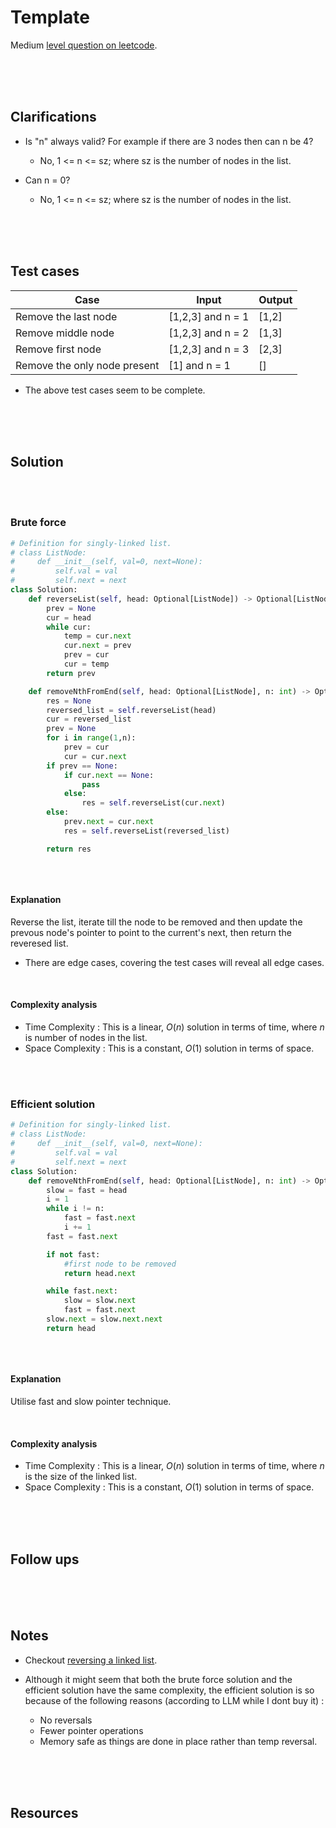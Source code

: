 # Template

Medium [level question on leetcode](https://leetcode.com/problems/remove-nth-node-from-end-of-list/description/).

<br>
<br>
<br>

## Clarifications

- Is "n" always valid? For example if there are 3 nodes then can n be 4?

  - No, 1 <= n <= sz; where sz is the number of nodes in the list.

- Can n = 0?

  - No, 1 <= n <= sz; where sz is the number of nodes in the list.

<br>
<br>
<br>

## Test cases

| Case                         | Input             | Output |
| ---------------------------- | ----------------- | ------ |
| Remove the last node         | [1,2,3] and n = 1 | [1,2]  |
| Remove middle node           | [1,2,3] and n = 2 | [1,3]  |
| Remove first node            | [1,2,3] and n = 3 | [2,3]  |
| Remove the only node present | [1] and n = 1     | []     |

- The above test cases seem to be complete.

<br>
<br>
<br>

## Solution

<br>
<br>

### Brute force

```py
# Definition for singly-linked list.
# class ListNode:
#     def __init__(self, val=0, next=None):
#         self.val = val
#         self.next = next
class Solution:
    def reverseList(self, head: Optional[ListNode]) -> Optional[ListNode]:
        prev = None
        cur = head
        while cur:
            temp = cur.next
            cur.next = prev
            prev = cur
            cur = temp
        return prev

    def removeNthFromEnd(self, head: Optional[ListNode], n: int) -> Optional[ListNode]:
        res = None
        reversed_list = self.reverseList(head)
        cur = reversed_list
        prev = None
        for i in range(1,n):
            prev = cur
            cur = cur.next
        if prev == None:
            if cur.next == None:
                pass
            else:
                res = self.reverseList(cur.next)
        else:
            prev.next = cur.next
            res = self.reverseList(reversed_list)

        return res
```

```cpp

```

<br>

#### Explanation

Reverse the list, iterate till the node to be removed and then update the prevous node's pointer to point to the current's next, then return the reveresed list.

- There are edge cases, covering the test cases will reveal all edge cases.

<br>

#### Complexity analysis

- Time Complexity : This is a linear, $O(n)$ solution in terms of time, where $n$ is number of nodes in the list.
- Space Complexity : This is a constant, $O(1)$ solution in terms of space.

<br>
<br>

### Efficient solution

```py
# Definition for singly-linked list.
# class ListNode:
#     def __init__(self, val=0, next=None):
#         self.val = val
#         self.next = next
class Solution:
    def removeNthFromEnd(self, head: Optional[ListNode], n: int) -> Optional[ListNode]:
        slow = fast = head
        i = 1
        while i != n:
            fast = fast.next
            i += 1
        fast = fast.next

        if not fast:
            #first node to be removed
            return head.next

        while fast.next:
            slow = slow.next
            fast = fast.next
        slow.next = slow.next.next
        return head
```

```cpp

```

<br>

#### Explanation

Utilise fast and slow pointer technique.

<br>

#### Complexity analysis

- Time Complexity : This is a linear, $O(n)$ solution in terms of time, where $n$ is the size of the linked list.
- Space Complexity : This is a constant, $O(1)$ solution in terms of space.

<br>
<br>
<br>

## Follow ups

<br>
<br>
<br>

## Notes

- Checkout [reversing a linked list](./0206-reverse-linked-list.md).

- Although it might seem that both the brute force solution and the efficient solution have the same complexity, the efficient solution is so because of the following reasons (according to LLM while I dont buy it) :
  - No reversals
  - Fewer pointer operations
  - Memory safe as things are done in place rather than temp reversal.

<br>
<br>
<br>

## Resources

<br>
<br>
<br>

